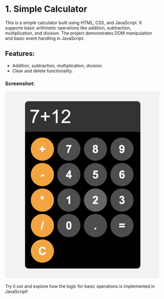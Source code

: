 # 1. Simple Calculator

This is a simple calculator built using HTML, CSS, and JavaScript. It supports basic arithmetic operations like addition, subtraction, multiplication, and division. The project demonstrates DOM manipulation and basic event handling in JavaScript.

## Features:
- Addition, subtraction, multiplication, division.
- Clear and delete functionality.

### Screenshot:
![Calculator Screenshot](./Simple_Calculator/calc.png)

Try it out and explore how the logic for basic operations is implemented in JavaScript!
